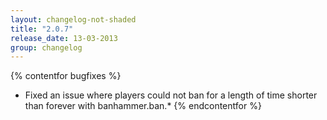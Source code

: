 ```yaml
---
layout: changelog-not-shaded
title: "2.0.7"
release_date: 13-03-2013
group: changelog
---
```

{% contentfor bugfixes %}
* Fixed an issue where players could not ban for a length of time shorter than forever with banhammer.ban.*
{% endcontentfor %}
